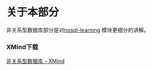 # 关于本部分

非关系型数据库部分是对[nosql-learning](https://github.com/guang19/framework-learning/blob/dev/nosql-learning/NoSQL.md)
模块更细分的讲解。


### XMind下载

[非关系型数据库 - XMind](https://github.com/guang19/framework-learning/blob/dev/xmind_file/非关系型数据库.xmind)